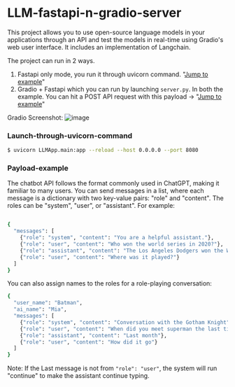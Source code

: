 # LLM-fastapi-n-gradio-server
This project allows you to use open-source language models in your applications through an API and test the models in real-time using Gradio's web user interface. It includes an implementation of Langchain.

The project can run in 2 ways.
1. Fastapi only mode, you run it through uvicorn command. "[Jump to example](#launch-through-uvicorn-command)"
2. Gradio + Fastapi which you can run by launching ```server.py```. 
In both the example. You can hit a POST API request with this payload -> "[Jump to example](#payload-example)"

Gradio Screenshot:
![image](https://github.com/UsamaKenway/LLM-fastapi-n-gradio-server/assets/56207634/0455fd83-e445-479d-b7a6-0fbddda0601e)

### Launch-through-uvicorn-command
```sh
$ uvicorn LLMApp.main:app --reload --host 0.0.0.0 --port 8080
```
### Payload-example
The chatbot API follows the format commonly used in ChatGPT, making it familiar to many users. You can send messages in a list, where each message is a dictionary with two key-value pairs: "role" and "content". The roles can be "system", "user", or "assistant". For example:
```sh

{
  "messages": [
    {"role": "system", "content": "You are a helpful assistant."},
    {"role": "user", "content": "Who won the world series in 2020?"},
    {"role": "assistant", "content": "The Los Angeles Dodgers won the World Series in 2020."},
    {"role": "user", "content": "Where was it played?"}
  ]
}
```
You can also assign names to the roles for a role-playing conversation:

```sh
{
  "user_name": "Batman",
  "ai_name": "Mia",
  "messages": [
    {"role": "system", "content": "Conversation with the Gotham Knight"},
    {"role": "user", "content": "When did you meet superman the last time"},
    {"role": "assistant", "content": "Last month"},
    {"role": "user", "content": "How did it go"}
  ]
}
```
Note:
If the Last message is not from ```"role": "user"```, the system will run "continue" to make the assistant continue typing.

